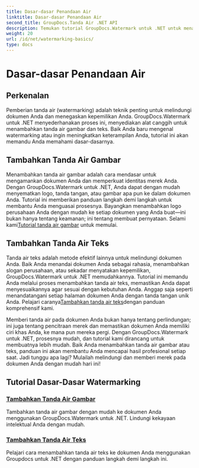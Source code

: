 ```yaml
---
title: Dasar-dasar Penandaan Air
linktitle: Dasar-dasar Penandaan Air
second_title: GroupDocs.Tanda Air .NET API
description: Temukan tutorial GroupDocs.Watermark untuk .NET untuk menambahkan tanda air gambar dan teks dengan mudah. Lindungi dokumen Anda dengan panduan yang mudah diikuti ini.
weight: 20
url: /id/net/watermarking-basics/
type: docs
---
```

# Dasar-dasar Penandaan Air

## Perkenalan
Pemberian tanda air (watermarking) adalah teknik penting untuk melindungi dokumen Anda dan menegaskan kepemilikan Anda. GroupDocs.Watermark untuk .NET menyederhanakan proses ini, menyediakan alat canggih untuk menambahkan tanda air gambar dan teks. Baik Anda baru mengenal watermarking atau ingin meningkatkan keterampilan Anda, tutorial ini akan memandu Anda memahami dasar-dasarnya.

## Tambahkan Tanda Air Gambar

Menambahkan tanda air gambar adalah cara mendasar untuk mengamankan dokumen Anda dan memperkuat identitas merek Anda. Dengan GroupDocs.Watermark untuk .NET, Anda dapat dengan mudah menyematkan logo, tanda tangan, atau gambar apa pun ke dalam dokumen Anda. Tutorial ini memberikan panduan langkah demi langkah untuk membantu Anda menguasai prosesnya. Bayangkan menambahkan logo perusahaan Anda dengan mudah ke setiap dokumen yang Anda buat—ini bukan hanya tentang keamanan; ini tentang membuat pernyataan. Selami kami[Tutorial tanda air gambar](./add-image-watermark/) untuk memulai.

## Tambahkan Tanda Air Teks

 Tanda air teks adalah metode efektif lainnya untuk melindungi dokumen Anda. Baik Anda menandai dokumen Anda sebagai rahasia, menambahkan slogan perusahaan, atau sekadar menyatakan kepemilikan, GroupDocs.Watermark untuk .NET memudahkannya. Tutorial ini memandu Anda melalui proses menambahkan tanda air teks, memastikan Anda dapat menyesuaikannya agar sesuai dengan kebutuhan Anda. Anggap saja seperti menandatangani setiap halaman dokumen Anda dengan tanda tangan unik Anda. Pelajari caranya[Tambahkan tanda air teks](./add-text-watermark/)dengan panduan komprehensif kami.

Memberi tanda air pada dokumen Anda bukan hanya tentang perlindungan; ini juga tentang pencitraan merek dan memastikan dokumen Anda memiliki ciri khas Anda, ke mana pun mereka pergi. Dengan GroupDocs.Watermark untuk .NET, prosesnya mudah, dan tutorial kami dirancang untuk membuatnya lebih mudah. Baik Anda menambahkan tanda air gambar atau teks, panduan ini akan membantu Anda mencapai hasil profesional setiap saat. Jadi tunggu apa lagi? Mulailah melindungi dan memberi merek pada dokumen Anda dengan mudah hari ini!

## Tutorial Dasar-Dasar Watermarking
### [Tambahkan Tanda Air Gambar](./add-image-watermark/)
Tambahkan tanda air gambar dengan mudah ke dokumen Anda menggunakan GroupDocs.Watermark untuk .NET. Lindungi kekayaan intelektual Anda dengan mudah.
### [Tambahkan Tanda Air Teks](./add-text-watermark/)
Pelajari cara menambahkan tanda air teks ke dokumen Anda menggunakan Groupdocs untuk .NET dengan panduan langkah demi langkah ini.